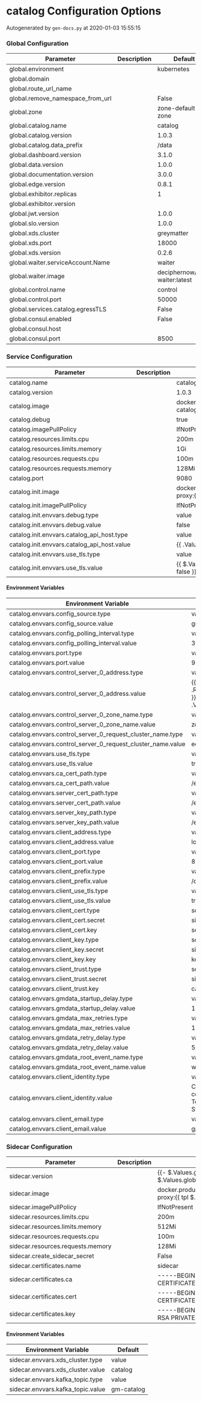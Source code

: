 # catalog Configuration Options

Autogenerated by `gen-docs.py` at 2020-01-03 15:55:15

### Global Configuration

|            Parameter            |Description|           Default           |
|---------------------------------|-----------|-----------------------------|
|global.environment               |           |kubernetes                   |
|global.domain                    |           |                             |
|global.route_url_name            |           |                             |
|global.remove_namespace_from_url |           |False                        |
|global.zone                      |           |zone-default-zone            |
|global.catalog.name              |           |catalog                      |
|global.catalog.version           |           |1.0.3                        |
|global.catalog.data_prefix       |           |/data                        |
|global.dashboard.version         |           |3.1.0                        |
|global.data.version              |           |1.0.0                        |
|global.documentation.version     |           |3.0.0                        |
|global.edge.version              |           |0.8.1                        |
|global.exhibitor.replicas        |           |                            1|
|global.exhibitor.version         |           |                             |
|global.jwt.version               |           |1.0.0                        |
|global.slo.version               |           |1.0.0                        |
|global.xds.cluster               |           |greymatter                   |
|global.xds.port                  |           |                        18000|
|global.xds.version               |           |0.2.6                        |
|global.waiter.serviceAccount.Name|           |waiter                       |
|global.waiter.image              |           |deciphernow/k8s-waiter:latest|
|global.control.name              |           |control                      |
|global.control.port              |           |                        50000|
|global.services.catalog.egressTLS|           |False                        |
|global.consul.enabled            |           |False                        |
|global.consul.host               |           |                             |
|global.consul.port               |           |                         8500|

### Service Configuration

|                 Parameter                 |Description|                                           Default                                            |
|-------------------------------------------|-----------|----------------------------------------------------------------------------------------------|
|catalog.name                               |           |catalog                                                                                       |
|catalog.version                            |           |1.0.3                                                                                         |
|catalog.image                              |           |docker.production.deciphernow.com/deciphernow/gm-catalog:{{ $.Values.global.catalog.version }}|
|catalog.debug                              |           |true                                                                                          |
|catalog.imagePullPolicy                    |           |IfNotPresent                                                                                  |
|catalog.resources.limits.cpu               |           |200m                                                                                          |
|catalog.resources.limits.memory            |           |1Gi                                                                                           |
|catalog.resources.requests.cpu             |           |100m                                                                                          |
|catalog.resources.requests.memory          |           |128Mi                                                                                         |
|catalog.port                               |           |                                                                                          9080|
|catalog.init.image                         |           |docker.production.deciphernow.com/deciphernow/gm-proxy:{{ tpl $.Values.sidecar.version $ }}   |
|catalog.init.imagePullPolicy               |           |IfNotPresent                                                                                  |
|catalog.init.envvars.debug.type            |           |value                                                                                         |
|catalog.init.envvars.debug.value           |           |false                                                                                         |
|catalog.init.envvars.catalog_api_host.type |           |value                                                                                         |
|catalog.init.envvars.catalog_api_host.value|           |{{ .Values.catalog.name }}:{{ .Values.catalog.port }}                                         |
|catalog.init.envvars.use_tls.type          |           |value                                                                                         |
|catalog.init.envvars.use_tls.value         |           |{{ $.Values.global.services.catalog.egressTLS \| default false }}                              |

#### Environment Variables

|                   Environment Variable                    |                                                   Default                                                    |
|-----------------------------------------------------------|--------------------------------------------------------------------------------------------------------------|
|catalog.envvars.config_source.type                         |value                                                                                                         |
|catalog.envvars.config_source.value                        |gmdata                                                                                                        |
|catalog.envvars.config_polling_interval.type               |value                                                                                                         |
|catalog.envvars.config_polling_interval.value              |300s                                                                                                          |
|catalog.envvars.port.type                                  |value                                                                                                         |
|catalog.envvars.port.value                                 |9080                                                                                                          |
|catalog.envvars.control_server_0_address.type              |value                                                                                                         |
|catalog.envvars.control_server_0_address.value             |{{ .Values.global.control.name }}.{{ .Release.Namespace }}.svc.cluster.local:{{ .Values.global.control.port }}|
|catalog.envvars.control_server_0_zone_name.type            |value                                                                                                         |
|catalog.envvars.control_server_0_zone_name.value           |zone-default-zone                                                                                             |
|catalog.envvars.control_server_0_request_cluster_name.type |value                                                                                                         |
|catalog.envvars.control_server_0_request_cluster_name.value|edge                                                                                                          |
|catalog.envvars.use_tls.type                               |value                                                                                                         |
|catalog.envvars.use_tls.value                              |true                                                                                                          |
|catalog.envvars.ca_cert_path.type                          |value                                                                                                         |
|catalog.envvars.ca_cert_path.value                         |/etc/pki/ca.crt                                                                                               |
|catalog.envvars.server_cert_path.type                      |value                                                                                                         |
|catalog.envvars.server_cert_path.value                     |/etc/pki/server.crt                                                                                           |
|catalog.envvars.server_key_path.type                       |value                                                                                                         |
|catalog.envvars.server_key_path.value                      |/etc/pki/server.key                                                                                           |
|catalog.envvars.client_address.type                        |value                                                                                                         |
|catalog.envvars.client_address.value                       |localhost                                                                                                     |
|catalog.envvars.client_port.type                           |value                                                                                                         |
|catalog.envvars.client_port.value                          |8080                                                                                                          |
|catalog.envvars.client_prefix.type                         |value                                                                                                         |
|catalog.envvars.client_prefix.value                        |/data                                                                                                         |
|catalog.envvars.client_use_tls.type                        |value                                                                                                         |
|catalog.envvars.client_use_tls.value                       |true                                                                                                          |
|catalog.envvars.client_cert.type                           |secret                                                                                                        |
|catalog.envvars.client_cert.secret                         |sidecar-certs                                                                                                 |
|catalog.envvars.client_cert.key                            |server_b64                                                                                                    |
|catalog.envvars.client_key.type                            |secret                                                                                                        |
|catalog.envvars.client_key.secret                          |sidecar-certs                                                                                                 |
|catalog.envvars.client_key.key                             |key_b64                                                                                                       |
|catalog.envvars.client_trust.type                          |secret                                                                                                        |
|catalog.envvars.client_trust.secret                        |sidecar-certs                                                                                                 |
|catalog.envvars.client_trust.key                           |ca_b64                                                                                                        |
|catalog.envvars.gmdata_startup_delay.type                  |value                                                                                                         |
|catalog.envvars.gmdata_startup_delay.value                 |10s                                                                                                           |
|catalog.envvars.gmdata_max_retries.type                    |value                                                                                                         |
|catalog.envvars.gmdata_max_retries.value                   |100                                                                                                           |
|catalog.envvars.gmdata_retry_delay.type                    |value                                                                                                         |
|catalog.envvars.gmdata_retry_delay.value                   |5s                                                                                                            |
|catalog.envvars.gmdata_root_event_name.type                |value                                                                                                         |
|catalog.envvars.gmdata_root_event_name.value               |world                                                                                                         |
|catalog.envvars.client_identity.type                       |value                                                                                                         |
|catalog.envvars.client_identity.value                      |CN=gm-control,OU=Engineering,O=Decipher Technology Studios,=Alexandria,=Virginia,C=US                         |
|catalog.envvars.client_email.type                          |value                                                                                                         |
|catalog.envvars.client_email.value                         |gm-control@deciphernow.com                                                                                    |

### Sidecar Configuration

|            Parameter            |Description|                                          Default                                          |
|---------------------------------|-----------|-------------------------------------------------------------------------------------------|
|sidecar.version                  |           |{{- $.Values.global.catalog.sidecar.version \| default $.Values.global.sidecar.version }}   |
|sidecar.image                    |           |docker.production.deciphernow.com/deciphernow/gm-proxy:{{ tpl $.Values.sidecar.version $ }}|
|sidecar.imagePullPolicy          |           |IfNotPresent                                                                               |
|sidecar.resources.limits.cpu     |           |200m                                                                                       |
|sidecar.resources.limits.memory  |           |512Mi                                                                                      |
|sidecar.resources.requests.cpu   |           |100m                                                                                       |
|sidecar.resources.requests.memory|           |128Mi                                                                                      |
|sidecar.create_sidecar_secret    |           |False                                                                                      |
|sidecar.certificates.name        |           |sidecar                                                                                    |
|sidecar.certificates.ca          |           |-----BEGIN CERTIFICATE----- ... -----END CERTIFICATE-----                                  |
|sidecar.certificates.cert        |           |-----BEGIN CERTIFICATE----- ... -----END CERTIFICATE-----                                  |
|sidecar.certificates.key         |           |-----BEGIN RSA PRIVATE KEY----- ... -----END RSA PRIVATE KEY-----                          |

#### Environment Variables

|      Environment Variable       | Default  |
|---------------------------------|----------|
|sidecar.envvars.xds_cluster.type |value     |
|sidecar.envvars.xds_cluster.value|catalog   |
|sidecar.envvars.kafka_topic.type |value     |
|sidecar.envvars.kafka_topic.value|gm-catalog|

